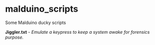 # malduino_scripts
Some Malduino ducky scripts

**Jiggler.txt** - *Emulate a keypress to keep a system awake for forensics purpose.*
